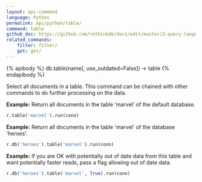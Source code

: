 ```yaml
---
layout: api-command 
language: Python
permalink: api/python/table/
command: table
github_doc: https://github.com/rethinkdb/docs/edit/master/2-query-language/api/python/selecting-data/table.md
related_commands:
    filter: filter/
    get: get/
---
```


{% apibody %}
db.table(name[, use_outdated=False]) &rarr; table
{% endapibody %}

Select all documents in a table. This command can be chained with other commands to do
further processing on the data.

__Example:__ Return all documents in the table 'marvel' of the default database.

```py
r.table('marvel').run(conn)
```


__Example:__ Return all documents in the table 'marvel' of the database 'heroes'.

```py
r.db('heroes').table('marvel').run(conn)
```


__Example:__ If you are OK with potentially out of date data from this table and want
potentially faster reads, pass a flag allowing out of date data.

```py
r.db('heroes').table('marvel', True).run(conn)
```


